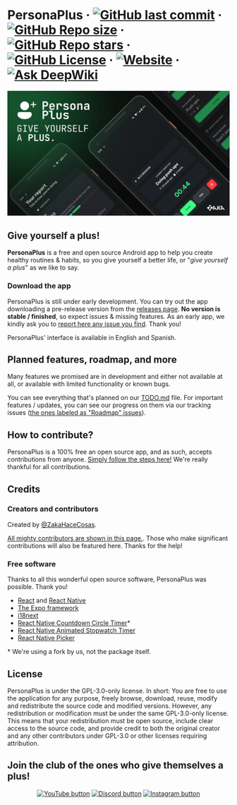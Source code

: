 <!--markdownlint-disable md033 md026-->
# PersonaPlus · [![GitHub last commit](https://img.shields.io/github/last-commit/GiveItAPlus/personaplus?labelColor=%23000&logo=github&color=white)](https://github.com/GiveItAPlus/personaplus/commits/) · [![GitHub Repo size](https://img.shields.io/github/repo-size/GiveItAPlus/personaplus?labelColor=%23000&color=%23f54&logo=webpack&logoColor=white)](https://github.com/GiveItAPlus/personaplus/tree/master/app) · [![GitHub Repo stars](https://img.shields.io/github/stars/GiveItAPlus/personaplus?labelColor=%23000&logo=github&color=%23ff0)](https://github.com/GiveItAPlus/personaplus/stargazers) · [![GitHub License](https://img.shields.io/github/license/GiveItAPlus/personaplus?labelColor=%23000&color=%23d52e35)](https://github.com/GiveItAPlus/personaplus/blob/master/LICENSE.md) · [![Website](https://img.shields.io/website?url=https%3A%2F%2Fpersonaplus.vercel.app&up_message=WORKING%20%3A%5D&up_color=%2332FF80&down_message=NOT%20WORKING%20%3A%5B&down_color=%23FF3232&labelColor=%23000)](https://personaplus.vercel.app) · [![Ask DeepWiki](https://deepwiki.com/badge.svg)](https://deepwiki.com/GiveItAPlus/personaplus)

![PersonaPlus banner](https://raw.githubusercontent.com/GiveItAPlus/personaplus/master/assets/design/PP_BANNER.webp)

<div align="center">

<!--Se destacará el vídeo que a mi me parezca :v-->
<!--[![YouTube Video Views](https://img.shields.io/youtube/views/cPSmVmsvkeY?style=for-the-badge&logo=youtube)](https://www.youtube.com/watch?v=H2_0d-hLiMw)-->

</div>

## Give yourself a plus!

**PersonaPlus** is a free and open source Android app to help you create healthy routines & habits, so you give yourself a better life, or "_give yourself a plus_" as we like to say.

### Download the app

PersonaPlus is still under early development. You can try out the app downloading a pre-release version from the [releases page](https://github.com/GiveItAPlus/personaplus/releases). **No version is stable / finished**, so expect issues & missing features. As an early app, we kindly ask you to [report here any issue you find](https://github.com/GiveItAPlus/personaplus/issues). Thank you!

PersonaPlus' interface is available in English and Spanish.

## Planned features, roadmap, and more

Many features we promised are in development and either not available at all, or available with limited functionality or known bugs.

You can see everything that's planned on our [TODO.md](https://github.com/GiveItAPlus/personaplus/blob/master/TODO.md) file. For important features / updates, you can see our progress on them via our tracking issues ([the ones labeled as "Roadmap" issues](https://github.com/GiveItAPlus/personaplus/issues?q=is%3Aissue%20state%3Aopen%20label%3Aroadmap)).

## How to contribute?

PersonaPlus is a 100% free an open source app, and as such, accepts contributions from anyone. [Simply follow the steps here!](https://github.com/GiveItAPlus/personaplus/blob/master/CONTRIBUTING.md) We're really thankful for all contributions.

## Credits

### Creators and contributors

Created by [@ZakaHaceCosas](https://zakahacecosas.github.io).

[All mighty contributors are shown in this page.](https://github.com/GiveItAPlus/personaplus/graphs/contributors). Those who make significant contributions will also be featured here. Thanks for the help!

### Free software

Thanks to all this wonderful open source software, PersonaPlus was possible. Thank you!

- [React](https://react.dev/) and [React Native](https://reactnative.dev/)
- [The Expo framework](https://expo.dev/)
- [i18next](https://github.com/i18next/i18next)
- [React Native Countdown Circle Timer](https://github.com/vydimitrov/react-countdown-circle-timer/)\*
- [React Native Animated Stopwatch Timer](https://github.com/rgommezz/react-native-animated-stopwatch-timer/)
- [React Native Picker](https://github.com/react-native-picker/picker)

\* We're using a fork by us, not the package itself.

## License

PersonaPlus is under the GPL-3.0-only license. In short: You are free to use the application for any purpose, freely browse, download, reuse, modify and redistribute the source code and modified versions. However, any redistribution or modification must be under the same GPL-3.0-only license. This means that your redistribution must be open source, include clear access to the source code, and provide credit to both the original creator and any other contributors under GPL-3.0 or other licenses requiring attribution.

## Join the club of the ones who give themselves a plus!

<div align="center">

[![YouTube button](https://img.shields.io/badge/YouTube-PersonaPlus-%23fb100a?style=for-the-badge&labelColor=%23000&logo=youtube)](https://www.youtube.com/playlist?list=PLdif1flfmG__g_a1QSmBNnSh_6pAeRizW)
[![Discord button](https://img.shields.io/badge/Discord-Discord_server-%235a68ed?style=for-the-badge&labelColor=%23000&logo=discord&logoColor=white)](https://discord.gg/wwzddK4Zpc)
[![Instagram button](https://img.shields.io/badge/Instagram-giveitaplus-%23f71464?style=for-the-badge&labelColor=%23000&logo=instagram&logoColor=white)](https://www.instagram.com/giveitaplus/)

</div>

